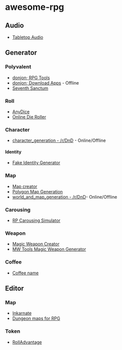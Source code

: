 # awesome-rpg

## Audio

- [Tabletop Audio](http://tabletopaudio.com/)

## Generator

### Polyvalent

- [donjon; RPG Tools](http://donjon.bin.sh/)
- [donjon; Download Apps](http://donjon.bin.sh/apps/) - Offline
- [Seventh Sanctum](http://www.seventhsanctum.com/)

### Roll

- [AnyDice](http://www.anydice.com/)
- [Online Die Roller](http://www.brockjones.com/dieroller/dice.htm)

### Character

- [character_generation - /r/DnD](https://www.reddit.com/r/DnD/wiki/character_generation) - Online/Offline

#### Identity

- [Fake Identity Generator](http://justdelete.me/fake-identity-generator/)

### Map

- [Map creator](http://fantasynamegenerators.com/map-creator.php#.VZvSgPlVhBc)
- [Polygon Map Generation](http://www-cs-students.stanford.edu/~amitp/game-programming/polygon-map-generation/demo.html)
- [world_and_map_generation - /r/DnD](https://www.reddit.com/r/DnD/wiki/world_and_map_generation)- Online/Offline

### Carousing

- [RP Carousing Simulator](http://carousing.neocities.org/)

### Weapon
- [Magic Weapon Creator](http://grpg.wikidot.com/tool:magic-weapon-creator)
- [MW Tools Magic Weapon Generator](http://mwtools.thyle.net/weapon_gen.html)

### Coffee

- [Coffee name](https://www.quizopolis.com/coffee-name/name-generator/3885/)

## Editor

### Map

- [Inkarnate](http://inkarnate.com/)
- [Dungeon maps for RPG](http://pyromancers.com/dungeon-painter-online/)

### Token

- [RollAdvantage](http://rolladvantage.com/)
